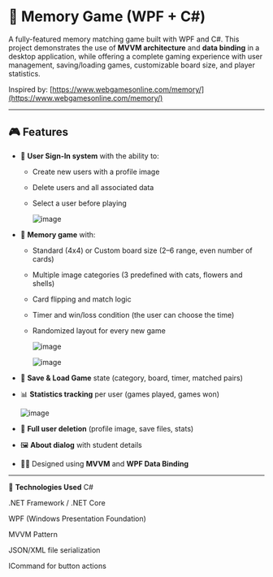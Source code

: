 # 🧠 Memory Game (WPF + C#)

A fully-featured memory matching game built with WPF and C#. This project demonstrates the use of **MVVM architecture** and **data binding** in a desktop application, while offering a complete gaming experience with user management, saving/loading games, customizable board size, and player statistics.

Inspired by: [https://www.webgamesonline.com/memory/](https://www.webgamesonline.com/memory/)

---

## 🎮 Features

- 🔐 **User Sign-In system** with the ability to:
  - Create new users with a profile image
  - Delete users and all associated data
  - Select a user before playing
    
    ![image](https://github.com/user-attachments/assets/08264f40-1d97-44ac-a972-d5695ea06de1)

- 🧩 **Memory game** with:
  - Standard (4x4) or Custom board size (2–6 range, even number of cards)
  - Multiple image categories (3 predefined with cats, flowers and shells)
  - Card flipping and match logic
  - Timer and win/loss condition (the user can choose the time)
  - Randomized layout for every new game
 
    ![image](https://github.com/user-attachments/assets/33065b96-f894-425b-83b7-e68b6124f1b4)

    ![image](https://github.com/user-attachments/assets/f5ba1c41-1e8c-43b8-8740-6c5e34cd889e)


- 💾 **Save & Load Game** state (category, board, timer, matched pairs)
- 📊 **Statistics tracking** per user (games played, games won)

    ![image](https://github.com/user-attachments/assets/3a05a0b1-b9c6-490d-9aa9-dad94212e145)


- 🧹 **Full user deletion** (profile image, save files, stats)
- 🖼️ **About dialog** with student details
- 👨‍💻 Designed using **MVVM** and **WPF Data Binding**

---
🧪 **Technologies Used**
C#

.NET Framework / .NET Core

WPF (Windows Presentation Foundation)

MVVM Pattern

JSON/XML file serialization

ICommand for button actions
